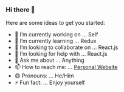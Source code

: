 ### Hi there 👋


Here are some ideas to get you started:

- 🔭 I’m currently working on ... Self
- 🌱 I’m currently learning ... Redux
- 👯 I’m looking to collaborate on ... React.js
- 🤔 I’m looking for help with ... React.js
- 💬 Ask me about ... Anything
- 📫 How to reach me: ... [Personal Website](https://ibrahim-kaiser.netlify.app/)
- 😄 Pronouns: ... He/Him
- ⚡ Fun fact: ... Enjoy yourself
